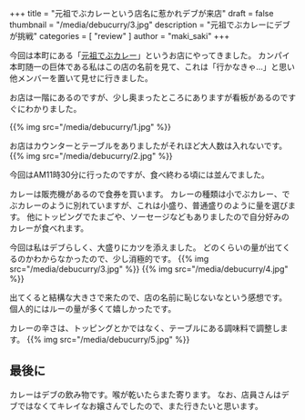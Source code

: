 +++
title = "元祖でぶカレーという店名に惹かれデブが来店"
draft = false
thumbnail = "/media/debucurry/3.jpg"
description = "元祖でぶカレーにデブが挑戦"
categories = [ "review" ]
author = "maki_saki"
+++

今回は本町にある「[元祖でぶカレー](https://tabelog.com/osaka/A2701/A270106/27098888/)」というお店にやってきました。
カンパイ本町随一の巨体である私はこの店の名前を見て、これは「行かなきゃ…」と思い他メンバーを置いて見せに行きました。
<!--more-->

お店は一階にあるのですが、少し奥まったところにありますが看板があるのですぐにわかりました。

{{% img src="/media/debucurry/1.jpg" %}}

お店はカウンターとテーブルをありましたがそれほど大人数は入れないです。
{{% img src="/media/debucurry/2.jpg" %}}

今回はAM11時30分に行ったのですが、食べ終わる頃には並んでました。

カレーは販売機があるので食券を買います。
カレーの種類は小でぶカレー、でぶカレーのように別れていますが、これは小盛り、普通盛りのように量を選びます。
他にトッピングでたまごや、ソーセージなどもありましたので自分好みのカレーが食べれます。

今回は私はデブらしく、大盛りにカツを添えました。
どのくらいの量が出てくるのかわからなかったので、少し消極的です。
{{% img src="/media/debucurry/3.jpg" %}}
{{% img src="/media/debucurry/4.jpg" %}}

出てくると結構な大きさで来たので、店の名前に恥じないなという感想です。
個人的にはルーの量が多くて嬉しかったです。

カレーの辛さは、トッピングとかではなく、テーブルにある調味料で調整します。
{{% img src="/media/debucurry/5.jpg" %}}

## 最後に

カレーはデブの飲み物です。喉が乾いたらまた寄ります。
なお、店員さんはデブではなくてキレイなお嬢さんでしたので、また行きたいと思います。




